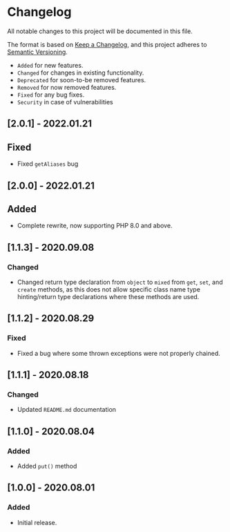 # Changelog

All notable changes to this project will be documented in this file.

The format is based on [Keep a Changelog](https://keepachangelog.com/en/1.0.0/),
and this project adheres to [Semantic Versioning](https://semver.org/spec/v2.0.0.html).

- `Added` for new features.
- `Changed` for changes in existing functionality.
- `Deprecated` for soon-to-be removed features.
- `Removed` for now removed features.
- `Fixed` for any bug fixes.
- `Security` in case of vulnerabilities

## [2.0.1] - 2022.01.21

## Fixed

- Fixed `getAliases` bug

## [2.0.0] - 2022.01.21

## Added

- Complete rewrite, now supporting PHP 8.0 and above.

## [1.1.3] - 2020.09.08

### Changed

- Changed return type declaration from `object` to `mixed` from `get`, `set`, and `create` methods,
as this does not allow specific class name type hinting/return type declarations
where these methods are used.

## [1.1.2] - 2020.08.29

### Fixed

- Fixed a bug where some thrown exceptions were not properly chained.

## [1.1.1] - 2020.08.18

### Changed

- Updated `README.md` documentation

## [1.1.0] - 2020.08.04

### Added

- Added `put()` method

## [1.0.0] - 2020.08.01

### Added

- Initial release.